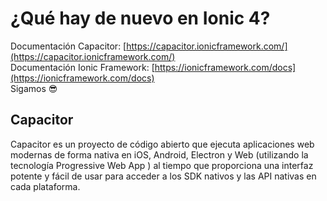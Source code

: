# ¿Qué hay de nuevo en Ionic 4?

Documentación Capacitor: [https://capacitor.ionicframework.com/](https://capacitor.ionicframework.com/)  
Documentación Ionic Framework: [https://ionicframework.com/docs](https://ionicframework.com/docs)  
Sigamos 😎


## Capacitor

Capacitor es un proyecto de código abierto que ejecuta aplicaciones web modernas de forma nativa en iOS, Android, Electron y Web (utilizando la tecnología Progressive Web App ) al tiempo que proporciona una interfaz potente y fácil de usar para acceder a los SDK nativos y las API nativas en cada plataforma.